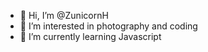 - 👋 Hi, I’m @ZunicornH
- 👀 I’m interested in photography and coding
- 🌱 I’m currently learning Javascript

<!---
ZunicornH/ZunicornH is a ✨ special ✨ repository because its `README.md` (this file) appears on your GitHub profile.
You can click the Preview link to take a look at your changes.
--->
